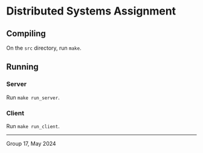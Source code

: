 # Distributed Systems Assignment

## Compiling

On the ```src``` directory, run ```make```.

## Running

### Server

Run ```make run_server```.

### Client

Run ```make run_client```.

***

Group 17, May 2024
